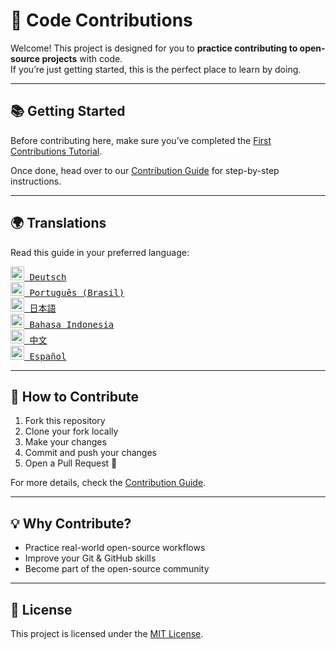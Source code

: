 # 🚀 Code Contributions

Welcome! This project is designed for you to **practice contributing to open-source projects** with code.  
If you’re just getting started, this is the perfect place to learn by doing.

---

## 📚 Getting Started

Before contributing here, make sure you’ve completed the [First Contributions Tutorial](https://github.com/firstcontributions/first-contributions).

Once done, head over to our [Contribution Guide](https://github.com/Roshanjossey/code-contributions/blob/main/docs/CONTRIBUTING.md) for step-by-step instructions.

---

## 🌍 Translations

Read this guide in your preferred language:

<kbd>[<img title="Deutsch" alt="Deutsch" src="https://cdn.statically.io/gh/hjnilsson/country-flags/master/svg/de.svg" width="22"> Deutsch](docs/translations/de/README.de.md)</kbd>  
<kbd>[<img title="Português (Brasil)" alt="Português (Brasil)" src="https://cdn.statically.io/gh/hjnilsson/country-flags/master/svg/br.svg" width="22"> Português (Brasil)](docs/translations/pt_br/README.pt_br.md)</kbd>  
<kbd>[<img title="日本語" alt="日本語" src="https://cdn.statically.io/gh/hjnilsson/country-flags/master/svg/jp.svg" width="22"> 日本語](docs/translations/ja/README.ja.md)</kbd>  
<kbd>[<img title="Bahasa Indonesia" alt="Bahasa Indonesia" src="https://cdn.statically.io/gh/hjnilsson/country-flags/master/svg/id.svg" width="22"> Bahasa Indonesia](docs/translations/id/README.id.md)</kbd>  
<kbd>[<img title="中文" alt="中文" src="https://cdn.statically.io/gh/hjnilsson/country-flags/master/svg/cn.svg" width="22"> 中文](docs/translations/cn/README.cn.md)</kbd>  
<kbd>[<img title="Español" alt="Español" src="https://cdn.statically.io/gh/hjnilsson/country-flags/master/svg/es.svg" width="22"> Español](docs/translations/es/README.es.md)</kbd>  

---

## 🤝 How to Contribute

1. Fork this repository  
2. Clone your fork locally  
3. Make your changes  
4. Commit and push your changes  
5. Open a Pull Request 🎉  

For more details, check the [Contribution Guide](https://github.com/Roshanjossey/code-contributions/blob/main/docs/CONTRIBUTING.md).

---

## 💡 Why Contribute?

- Practice real-world open-source workflows  
- Improve your Git & GitHub skills  
- Become part of the open-source community  

---

## 📝 License

This project is licensed under the [MIT License](LICENSE).
